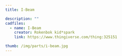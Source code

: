 ```yaml
---
title: I-Beam

description: ""
cadfiles:
  - name: I-Beam
    creator: Rokenbok kid*spark
    link: https://www.thingiverse.com/thing:325151

thumb: /img/parts/i-beam.jpg
---
```


